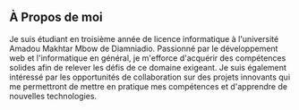 À Propos de moi  
---

Je suis étudiant en troisième année de licence informatique à l'université Amadou Makhtar Mbow de Diamniadio.
Passionné par le développement web et l'informatique en général, je m'efforce d'acquérir des compétences solides afin de relever les défis de ce domaine exigeant.
Je suis également intéressé par les opportunités de collaboration sur des projets innovants qui me permettront de mettre en pratique mes compétences et d'apprendre de nouvelles technologies.


<!---
MouhamedSyllla/MouhamedSyllla is a ✨ special ✨ repository because its `README.md` (this file) appears on your GitHub profile.
You can click the Preview link to take a look at your changes.
--->
